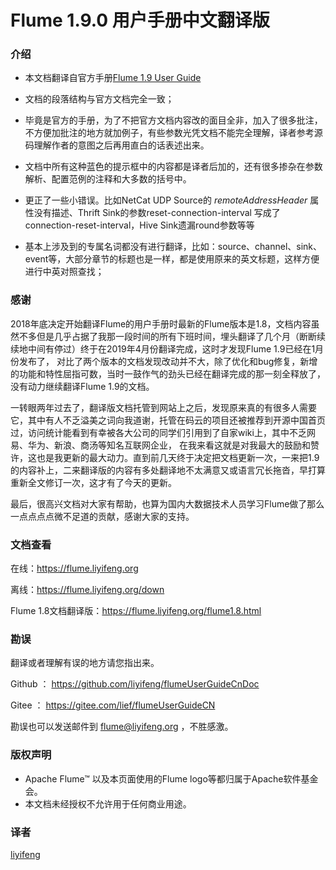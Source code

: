 # Flume 1.9.0 用户手册中文翻译版

### 介绍

- 本文档翻译自官方手册[Flume 1.9 User Guide](http://flume.apache.org/releases/content/1.9.0/FlumeUserGuide.html)
  
- 文档的段落结构与官方文档完全一致；
  
- 毕竟是官方的手册，为了不把官方文档内容改的面目全非，加入了很多批注，不方便加批注的地方就加例子，有些参数光凭文档不能完全理解，译者参考源码理解作者的意图之后再用直白的话表述出来。

- 文档中所有这种蓝色的提示框中的内容都是译者后加的，还有很多掺杂在参数解析、配置范例的注释和大多数的括号中。
  
- 更正了一些小错误。比如NetCat UDP Source的 *remoteAddressHeader* 属性没有描述、Thrift Sink的参数reset-connection-interval 写成了connection-reset-interval，Hive Sink遗漏round参数等等

- 基本上涉及到的专属名词都没有进行翻译，比如：source、channel、sink、event等，大部分章节的标题也是一样，都是使用原来的英文标题，这样方便进行中英对照查找；

### 感谢

2018年底决定开始翻译Flume的用户手册时最新的Flume版本是1.8，文档内容虽然不多但是几乎占据了我那一段时间的所有下班时间，埋头翻译了几个月（断断续续地中间有停过）终于在2019年4月份翻译完成，这时才发现Flume 1.9已经在1月份发布了，
对比了两个版本的文档发现改动并不大，除了优化和bug修复，新增的功能和特性屈指可数，当时一鼓作气的劲头已经在翻译完成的那一刻全释放了，没有动力继续翻译Flume 1.9的文档。

一转眼两年过去了，翻译版文档托管到网站上之后，发现原来真的有很多人需要它，其中有人不乏溢美之词向我道谢，托管在码云的项目还被推荐到开源中国首页过，访问统计能看到有幸被各大公司的同学们引用到了自家wiki上，其中不乏网易、华为、新浪、商汤等知名互联网企业，
在我来看这就是对我最大的鼓励和赞许，这也是我更新的最大动力。直到前几天终于决定把文档更新一次，一来把1.9的内容补上，二来翻译版的内容有多处翻译地不太满意又或语言冗长拖沓，早打算重新全文修订一次，这才有了今天的更新。

最后，很高兴文档对大家有帮助，也算为国内大数据技术人员学习Flume做了那么一点点点点微不足道的贡献，感谢大家的支持。

### 文档查看

在线：https://flume.liyifeng.org

离线：https://flume.liyifeng.org/down

Flume 1.8文档翻译版：https://flume.liyifeng.org/flume1.8.html

### 勘误

翻译或者理解有误的地方请您指出来。

Github ： https://github.com/liyifeng/flumeUserGuideCnDoc

Gitee  ： https://gitee.com/lief/flumeUserGuideCN

勘误也可以发送邮件到 flume@liyifeng.org ，不胜感激。

### 版权声明
- Apache Flume™ 以及本页面使用的Flume logo等都归属于Apache软件基金会。
- 本文档未经授权不允许用于任何商业用途。

### 译者
[liyifeng](https://www.liyifeng.org)
